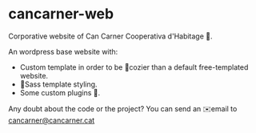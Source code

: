 # cancarner-web

Corporative website of Can Carner Cooperativa d'Habitage :house_with_garden:. 

An wordpress base website with:
- Custom template in order to be :tulip:cozier than a default free-templated website.
- :gift:Sass template styling.
- Some custom plugins :rocket:.

Any doubt about the code or the project? You can send an :envelope:email  to cancarner@cancarner.cat
